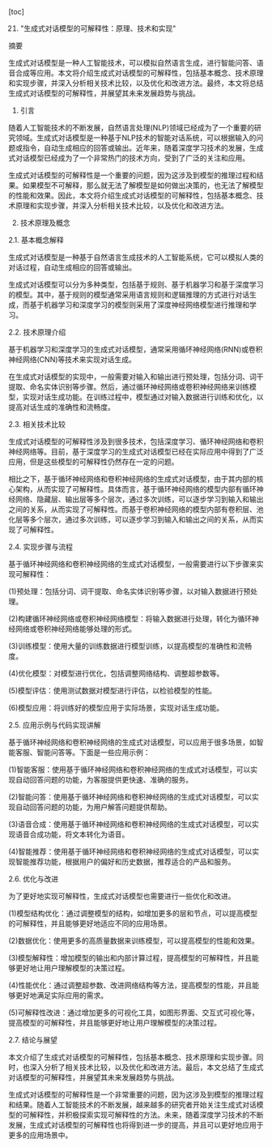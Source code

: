 
[toc]                    
                
                
21. "生成式对话模型的可解释性：原理、技术和实现"

摘要

生成式对话模型是一种人工智能技术，可以模拟自然语言生成，进行智能问答、语音合成等应用。本文将介绍生成式对话模型的可解释性，包括基本概念、技术原理和实现步骤，并深入分析相关技术比较，以及优化和改进方法。最终，本文将总结生成式对话模型的可解释性，并展望其未来发展趋势与挑战。

1. 引言

随着人工智能技术的不断发展，自然语言处理(NLP)领域已经成为了一个重要的研究领域。生成式对话模型是一种基于NLP技术的智能对话系统，可以根据输入的问题或指令，自动生成相应的回答或输出。近年来，随着深度学习技术的发展，生成式对话模型已经成为了一个非常热门的技术方向，受到了广泛的关注和应用。

生成式对话模型的可解释性是一个重要的问题，因为这涉及到模型的推理过程和结果。如果模型不可解释，那么就无法了解模型是如何做出决策的，也无法了解模型的性能和效果。因此，本文将介绍生成式对话模型的可解释性，包括基本概念、技术原理和实现步骤，并深入分析相关技术比较，以及优化和改进方法。

2. 技术原理及概念

2.1. 基本概念解释

生成式对话模型是一种基于自然语言生成技术的人工智能系统，它可以模拟人类的对话过程，自动生成相应的回答或输出。

生成式对话模型可以分为多种类型，包括基于规则、基于机器学习和基于深度学习的模型。其中，基于规则的模型通常采用语言规则和逻辑推理的方式进行对话生成，而基于机器学习和深度学习的模型则采用了深度神经网络模型进行推理和学习。

2.2. 技术原理介绍

基于机器学习和深度学习的生成式对话模型，通常采用循环神经网络(RNN)或卷积神经网络(CNN)等技术来实现对话生成。

在生成式对话模型的实现中，一般需要对输入和输出进行预处理，包括分词、词干提取、命名实体识别等步骤。然后，通过循环神经网络或卷积神经网络来训练模型，实现对话生成功能。在训练过程中，模型通过对输入数据进行训练和优化，以提高对话生成的准确性和流畅度。

2.3. 相关技术比较

生成式对话模型的可解释性涉及到很多技术，包括深度学习、循环神经网络和卷积神经网络等。目前，基于深度学习的生成式对话模型已经在实际应用中得到了广泛应用，但是这些模型的可解释性仍然存在一定的问题。

相比之下，基于循环神经网络和卷积神经网络的生成式对话模型，由于其内部的核心架构，从而实现了可解释性。具体而言，基于循环神经网络的模型内部有循环神经网络、隐藏层、输出层等多个层次，通过多次训练，可以逐步学习到输入和输出之间的关系，从而实现了可解释性。而基于卷积神经网络的模型内部有卷积层、池化层等多个层次，通过多次训练，可以逐步学习到输入和输出之间的关系，从而实现了可解释性。

2.4. 实现步骤与流程

基于循环神经网络和卷积神经网络的生成式对话模型，一般需要进行以下步骤来实现可解释性：

(1)预处理：包括分词、词干提取、命名实体识别等步骤，以对输入数据进行预处理。

(2)构建循环神经网络或卷积神经网络模型：将输入数据进行处理，转化为循环神经网络或卷积神经网络能够处理的形式。

(3)训练模型：使用大量的训练数据进行模型训练，以提高模型的准确性和流畅度。

(4)优化模型：对模型进行优化，包括调整网络结构、调整超参数等。

(5)模型评估：使用测试数据对模型进行评估，以检验模型的性能。

(6)模型应用：将训练好的模型应用于实际场景，实现对话生成功能。

2.5. 应用示例与代码实现讲解

基于循环神经网络和卷积神经网络的生成式对话模型，可以应用于很多场景，如智能客服、智能问答等。下面是一些应用示例：

(1)智能客服：使用基于循环神经网络和卷积神经网络的生成式对话模型，可以实现自动回答问题的功能，为客服提供更快速、准确的服务。

(2)智能问答：使用基于循环神经网络和卷积神经网络的生成式对话模型，可以实现自动回答问题的功能，为用户解答问题提供帮助。

(3)语音合成：使用基于循环神经网络和卷积神经网络的生成式对话模型，可以实现语音合成功能，将文本转化为语音。

(4)智能推荐：使用基于循环神经网络和卷积神经网络的生成式对话模型，可以实现智能推荐功能，根据用户的偏好和历史数据，推荐适合的产品和服务。

2.6. 优化与改进

为了更好地实现可解释性，生成式对话模型也需要进行一些优化和改进。

(1)模型结构优化：通过调整模型的结构，如增加更多的层和节点，可以提高模型的可解释性，并且能够更好地适应不同的应用场景。

(2)数据优化：使用更多的高质量数据来训练模型，可以提高模型的性能和效果。

(3)模型解释性：增加模型的输出和内部计算过程，提高模型的可解释性，并且能够更好地让用户理解模型的决策过程。

(4)性能优化：通过调整超参数、改进网络结构等方法，提高模型的性能，并且能够更好地满足实际应用的需求。

(5)可解释性改进：通过增加更多的可视化工具，如图形界面、交互式可视化等，提高模型的可解释性，并且能够更好地让用户理解模型的决策过程。

2.7. 结论与展望

本文介绍了生成式对话模型的可解释性，包括基本概念、技术原理和实现步骤。同时，也深入分析了相关技术比较，以及优化和改进方法。最后，本文总结了生成式对话模型的可解释性，并展望其未来发展趋势与挑战。

生成式对话模型的可解释性是一个非常重要的问题，因为这涉及到模型的推理过程和结果。随着人工智能技术的不断发展，越来越多的研究者开始关注生成式对话模型的可解释性，并积极探索实现可解释性的方法。未来，随着深度学习技术的不断发展，生成式对话模型的可解释性也将得到进一步的提高，并且可以更好地应用于更多的应用场景中。

